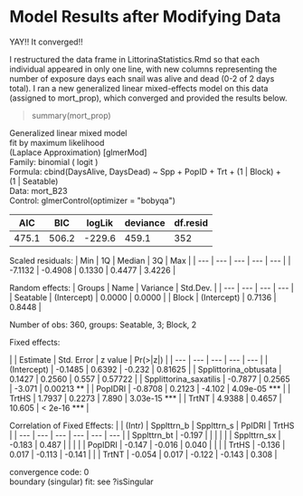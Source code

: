 # Model Results after Modifying Data

YAY!! It converged!!

I restructured the data frame in LittorinaStatistics.Rmd so that each individual appeared in only one line, with new columns representing the number of exposure days each snail was alive and dead (0-2 of 2 days total). I ran a new generalized linear mixed-effects model on this data (assigned to mort_prop), which converged and provided the results below.

> summary(mort_prop)

Generalized linear mixed model  
  fit by maximum likelihood  
  (Laplace Approximation) [glmerMod]  
 Family: binomial  ( logit )  
Formula: cbind(DaysAlive, DaysDead) ~ Spp + PopID + Trt + (1 | Block) +  
    (1 | Seatable)  
   Data: mort_B23  
Control: glmerControl(optimizer = "bobyqa")  

| AIC | BIC | logLik | deviance | df.resid |
|---|---|---|---|---|
|475.1 | 506.2 | -229.6 | 459.1 | 352 |

Scaled residuals: 
| Min | 1Q | Median | 3Q | Max |
| --- | --- | --- | --- | --- |
| -7.1132 | -0.4908 | 0.1330 | 0.4477 | 3.4226 |

Random effects:
| Groups | Name | Variance | Std.Dev. |
| --- | --- | --- | --- |
| Seatable | (Intercept) | 0.0000 | 0.0000 |
| Block | (Intercept) | 0.7136 | 0.8448 |

Number of obs: 360, groups: Seatable, 3; Block, 2

Fixed effects:

| | Estimate | Std. Error | z value | Pr(>|z|) |
| --- | --- | --- | --- | --- |
| (Intercept) | -0.1485 | 0.6392 | -0.232 | 0.81625 |
| Spplittorina_obtusata | 0.1427 | 0.2560 | 0.557 | 0.57722 |
| Spplittorina_saxatilis | -0.7877 | 0.2565 | -3.071 | 0.00213 ** |
| PopIDRI | -0.8708 | 0.2123 | -4.102 | 4.09e-05 *** |
| TrtHS | 1.7937 | 0.2273 | 7.890 | 3.03e-15 *** |
| TrtNT | 4.9388 | 0.4657 | 10.605 | < 2e-16 *** |

Correlation of Fixed Effects:
| | (Intr) | Spplttrn_b | Spplttrn_s | PpIDRI | TrtHS |
| --- | --- | --- | --- | --- | --- |
| Spplttrn_bt | -0.197 | | | | |
| Spplttrn_sx | -0.183 | 0.487 | | | |
| PopIDRI | -0.147 | -0.016 | 0.040 | | |
| TrtHS | -0.136 | 0.017 | -0.113 | -0.141 | |
| TrtNT | -0.054 | 0.017 | -0.122 | -0.143 | 0.308 |

convergence code: 0  
boundary (singular) fit: see ?isSingular